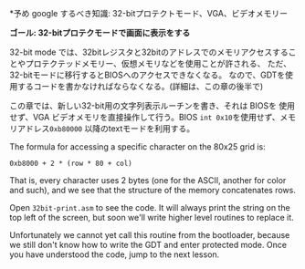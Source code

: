 *予め google するべき知識: 32-bitプロテクトモード、VGA、ビデオメモリー

**ゴール: 32-bitプロテクモードで画面に表示をする**

32-bit mode では、32bitレジスタと32bitのアドレスでのメモリアクセスすることやプロテクテッドメモリー、仮想メモリなどを使用ことが許される、
ただ、32-bitモードに移行するとBIOSへのアクセスできなくなる。
なので、GDTを使用するコードを書かなければならなくなる。(詳細は、この章の後半で)

この章では、新しい32-bit用の文字列表示ルーチンを書き、それは BIOSを
使用せず、VGA ビデオメモリを直接操作して行う。BIOS `int 0x10`を使用せず、メモリアドレス`0xb80000` 以降のtextモードを利用する。


The formula for accessing a specific character on the 80x25 grid is:

`0xb8000 + 2 * (row * 80 + col)`

That is, every character uses 2 bytes (one for the ASCII, another for 
color and such), and we see that the structure of the memory concatenates
rows.

Open `32bit-print.asm` to see the code. It will always print the string
on the top left of the screen, but soon we'll write higher level routines
to replace it.

Unfortunately we cannot yet call this routine from the bootloader, because
we still don't know how to write the GDT and enter protected mode. Once
you have understood the code, jump to the next lesson.
